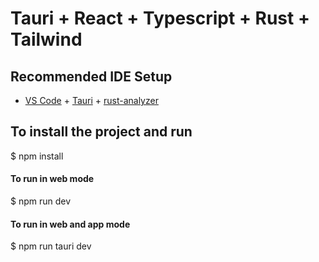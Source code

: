 # Tauri + React + Typescript + Rust + Tailwind

## Recommended IDE Setup

- [VS Code](https://code.visualstudio.com/) + [Tauri](https://marketplace.visualstudio.com/items?itemName=tauri-apps.tauri-vscode) + [rust-analyzer](https://marketplace.visualstudio.com/items?itemName=rust-lang.rust-analyzer)

## To install the project and run    
$ npm install       

#### To run in web mode
$ npm run dev 

#### To run in web and app mode    
$ npm run tauri dev   
